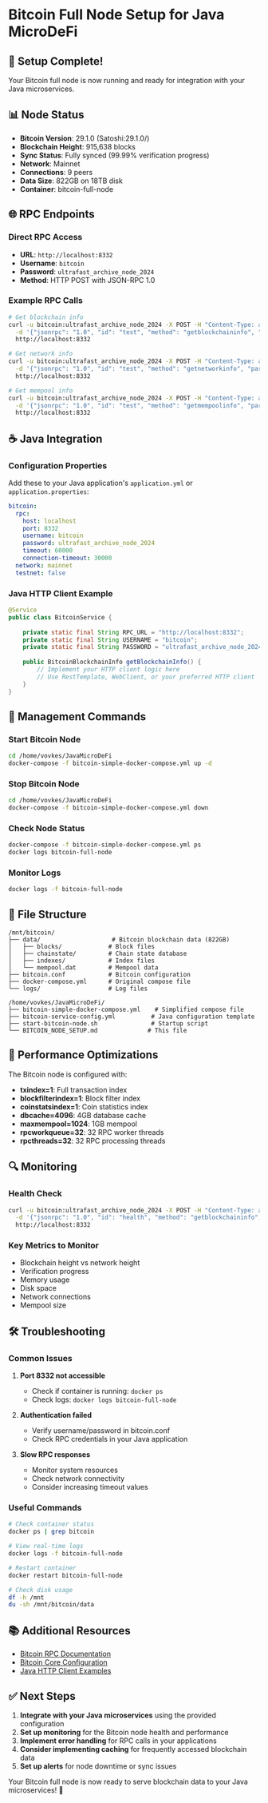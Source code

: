 # Bitcoin Full Node Setup for Java MicroDeFi

## 🎉 Setup Complete!

Your Bitcoin full node is now running and ready for integration with your Java microservices.

## 📊 Node Status

- **Bitcoin Version**: 29.1.0 (Satoshi:29.1.0/)
- **Blockchain Height**: 915,638 blocks
- **Sync Status**: Fully synced (99.99% verification progress)
- **Network**: Mainnet
- **Connections**: 9 peers
- **Data Size**: 822GB on 18TB disk
- **Container**: bitcoin-full-node

## 🌐 RPC Endpoints

### Direct RPC Access
- **URL**: `http://localhost:8332`
- **Username**: `bitcoin`
- **Password**: `ultrafast_archive_node_2024`
- **Method**: HTTP POST with JSON-RPC 1.0

### Example RPC Calls

```bash
# Get blockchain info
curl -u bitcoin:ultrafast_archive_node_2024 -X POST -H "Content-Type: application/json" \
  -d '{"jsonrpc": "1.0", "id": "test", "method": "getblockchaininfo", "params": []}' \
  http://localhost:8332

# Get network info
curl -u bitcoin:ultrafast_archive_node_2024 -X POST -H "Content-Type: application/json" \
  -d '{"jsonrpc": "1.0", "id": "test", "method": "getnetworkinfo", "params": []}' \
  http://localhost:8332

# Get mempool info
curl -u bitcoin:ultrafast_archive_node_2024 -X POST -H "Content-Type: application/json" \
  -d '{"jsonrpc": "1.0", "id": "test", "method": "getmempoolinfo", "params": []}' \
  http://localhost:8332
```

## ☕ Java Integration

### Configuration Properties

Add these to your Java application's `application.yml` or `application.properties`:

```yaml
bitcoin:
  rpc:
    host: localhost
    port: 8332
    username: bitcoin
    password: ultrafast_archive_node_2024
    timeout: 60000
    connection-timeout: 30000
  network: mainnet
  testnet: false
```

### Java HTTP Client Example

```java
@Service
public class BitcoinService {
    
    private static final String RPC_URL = "http://localhost:8332";
    private static final String USERNAME = "bitcoin";
    private static final String PASSWORD = "ultrafast_archive_node_2024";
    
    public BitcoinBlockchainInfo getBlockchainInfo() {
        // Implement your HTTP client logic here
        // Use RestTemplate, WebClient, or your preferred HTTP client
    }
}
```

## 🔧 Management Commands

### Start Bitcoin Node
```bash
cd /home/vovkes/JavaMicroDeFi
docker-compose -f bitcoin-simple-docker-compose.yml up -d
```

### Stop Bitcoin Node
```bash
cd /home/vovkes/JavaMicroDeFi
docker-compose -f bitcoin-simple-docker-compose.yml down
```

### Check Node Status
```bash
docker-compose -f bitcoin-simple-docker-compose.yml ps
docker logs bitcoin-full-node
```

### Monitor Logs
```bash
docker logs -f bitcoin-full-node
```

## 📁 File Structure

```
/mnt/bitcoin/
├── data/                    # Bitcoin blockchain data (822GB)
│   ├── blocks/             # Block files
│   ├── chainstate/         # Chain state database
│   ├── indexes/            # Index files
│   └── mempool.dat         # Mempool data
├── bitcoin.conf            # Bitcoin configuration
├── docker-compose.yml      # Original compose file
└── logs/                   # Log files

/home/vovkes/JavaMicroDeFi/
├── bitcoin-simple-docker-compose.yml    # Simplified compose file
├── bitcoin-service-config.yml          # Java configuration template
├── start-bitcoin-node.sh               # Startup script
└── BITCOIN_NODE_SETUP.md              # This file
```

## 🚀 Performance Optimizations

The Bitcoin node is configured with:
- **txindex=1**: Full transaction index
- **blockfilterindex=1**: Block filter index
- **coinstatsindex=1**: Coin statistics index
- **dbcache=4096**: 4GB database cache
- **maxmempool=1024**: 1GB mempool
- **rpcworkqueue=32**: 32 RPC worker threads
- **rpcthreads=32**: 32 RPC processing threads

## 🔍 Monitoring

### Health Check
```bash
curl -u bitcoin:ultrafast_archive_node_2024 -X POST -H "Content-Type: application/json" \
  -d '{"jsonrpc": "1.0", "id": "health", "method": "getblockchaininfo", "params": []}' \
  http://localhost:8332
```

### Key Metrics to Monitor
- Blockchain height vs network height
- Verification progress
- Memory usage
- Disk space
- Network connections
- Mempool size

## 🛠️ Troubleshooting

### Common Issues

1. **Port 8332 not accessible**
   - Check if container is running: `docker ps`
   - Check logs: `docker logs bitcoin-full-node`

2. **Authentication failed**
   - Verify username/password in bitcoin.conf
   - Check RPC credentials in your Java application

3. **Slow RPC responses**
   - Monitor system resources
   - Check network connectivity
   - Consider increasing timeout values

### Useful Commands

```bash
# Check container status
docker ps | grep bitcoin

# View real-time logs
docker logs -f bitcoin-full-node

# Restart container
docker restart bitcoin-full-node

# Check disk usage
df -h /mnt
du -sh /mnt/bitcoin/data
```

## 📚 Additional Resources

- [Bitcoin RPC Documentation](https://developer.bitcoin.org/reference/rpc/)
- [Bitcoin Core Configuration](https://en.bitcoin.it/wiki/Running_Bitcoin)
- [Java HTTP Client Examples](https://spring.io/guides/gs/consuming-rest/)

## ✅ Next Steps

1. **Integrate with your Java microservices** using the provided configuration
2. **Set up monitoring** for the Bitcoin node health and performance
3. **Implement error handling** for RPC calls in your applications
4. **Consider implementing caching** for frequently accessed blockchain data
5. **Set up alerts** for node downtime or sync issues

Your Bitcoin full node is now ready to serve blockchain data to your Java microservices! 🚀
